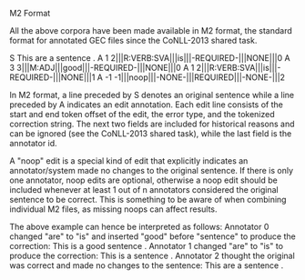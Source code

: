 M2 Format

All the above corpora have been made available in M2 format, the standard format for annotated GEC files since the CoNLL-2013 shared task.

S This are a sentence .
A 1 2|||R:VERB:SVA|||is|||-REQUIRED-|||NONE|||0
A 3 3|||M:ADJ|||good|||-REQUIRED-|||NONE|||0
A 1 2|||R:VERB:SVA|||is|||-REQUIRED-|||NONE|||1
A -1 -1|||noop|||-NONE-|||REQUIRED|||-NONE-|||2

In M2 format, a line preceded by S denotes an original sentence while a line preceded by A indicates an edit annotation. Each edit line consists of the start and end token offset of the edit, the error type, and the tokenized correction string. The next two fields are included for historical reasons and can be ignored (see the CoNLL-2013 shared task), while the last field is the annotator id.

A "noop" edit is a special kind of edit that explicitly indicates an annotator/system made no changes to the original sentence. If there is only one annotator, noop edits are optional, otherwise a noop edit should be included whenever at least 1 out of n annotators considered the original sentence to be correct. This is something to be aware of when combining individual M2 files, as missing noops can affect results.

The above example can hence be interpreted as follows:
Annotator 0 changed "are" to "is" and inserted "good" before "sentence" to produce the correction: This is a good sentence .
Annotator 1 changed "are" to "is" to produce the correction: This is a sentence .
Annotator 2 thought the original was correct and made no changes to the sentence: This are a sentence .

